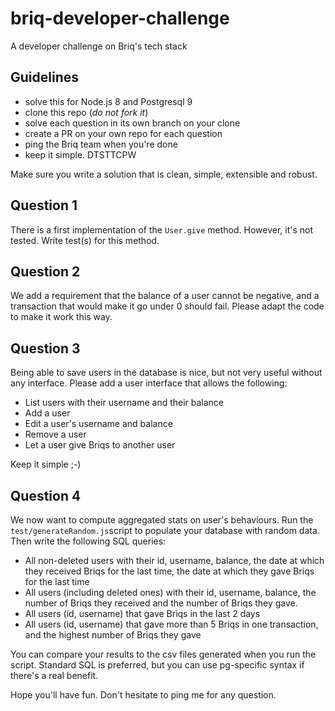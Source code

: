 # briq-developer-challenge

A developer challenge on Briq's tech stack

## Guidelines

- solve this for Node.js 8 and Postgresql 9
- clone this repo (*do not fork it*)
- solve each question in its own branch on your clone
- create a PR on your own repo for each question
- ping the Briq team when you're done
- keep it simple. DTSTTCPW

Make sure you write a solution that is clean, simple, extensible and robust.

## Question 1

There is a first implementation of the `User.give` method. However, it's not tested.
Write test(s) for this method.

## Question 2

We add a requirement that the balance of a user cannot be negative, and a transaction that would make it go under 0 should fail. Please adapt the code to make it work this way.

## Question 3

Being able to save users in the database is nice, but not very useful without any interface.
Please add a user interface that allows the following:

- List users with their username and their balance
- Add a user
- Edit a user's username and balance
- Remove a user
- Let a user give Briqs to another user

Keep it simple ;-)

## Question 4

We now want to compute aggregated stats on user's behaviours. Run the `test/generateRandom.js`script to populate your database with random data.
Then write the following SQL queries:

- All non-deleted users with their id, username, balance, the date at which they received Briqs for the last time, the date at which they gave Briqs for the last time
- All users (including deleted ones) with their id, username, balance, the number of Briqs they received and the number of Briqs they gave.
- All users (id, username) that gave Briqs in the last 2 days
- All users (id, username) that gave more than 5 Briqs in one transaction, and the highest number of Briqs they gave

You can compare your results to the csv files generated when you run the script. Standard SQL is preferred, but you can use pg-specific syntax if there's a real benefit.

Hope you'll have fun. Don't hesitate to ping me for any question.
